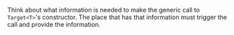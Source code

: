 Think about what information is needed to make the generic call to `Target<T>`'s constructor.
The place that has that information must trigger the call and provide the information.